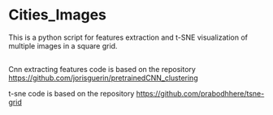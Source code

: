 # Cities_Images

This is a python script for features extraction and t-SNE visualization of multiple images in a square grid.

## 

Cnn extracting features code is based on the repository https://github.com/jorisguerin/pretrainedCNN_clustering

t-sne code is based on the repository https://github.com/prabodhhere/tsne-grid
